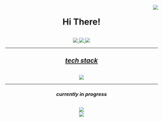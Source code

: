 <img align="right" src="https://visitor-badge.laobi.icu/badge?page_id=mompho.mompho"/>
<h1 align="center">Hi There!</h1>

<br/>

<div align="center">
  
</div>

<div align="center">
  <a href="mailto:mpho.khoza29@gmail.com">
    <img src="https://img.shields.io/badge/Gmail-333333?style=for-the-badge&logo=gmail&logoColor=red"/>
  </a>
  <a href="https://www.instagram.com/mphokhza/">
    <img src="https://img.shields.io/badge/Instagram-333333?style=for-the-badge&logo=instagram&logoColor=white"/>
  </a>
  <a href="https://www.linkedin.com/in/mpho-khoza-3a60512b7?utm_source=share&utm_campaign=share_via&utm_content=profile&utm_medium=ios_app
">
    <img src="https://img.shields.io/badge/LinkedIn-333333?style=for-the-badge&logo=linkedin&logoColor=red"/>

</div>

<hr/>

<h2 align="center"> <i>tech stack</i> </h2>
<br/>
<div align="center">
    <a href="https://skillicons.dev">
        <img src="https://skillicons.dev/icons?i=html,css" />
    </a>
<hr/>
<h3 align="center"><i>currently in progress</i></h3>
<br/>
<div align="center">
    <a href="https://skillicons.dev">
        <img src="https://skillicons.dev/icons?i=javascript,php,wordpress,react" /> <br>
      <img src="https://skillicons.dev/icons?i=nextjs,nodejs"/>
    </a>
</div>
    
